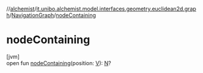 //[alchemist](../../../index.md)/[it.unibo.alchemist.model.interfaces.geometry.euclidean2d.graph](../index.md)/[NavigationGraph](index.md)/[nodeContaining](node-containing.md)

# nodeContaining

[jvm]\
open fun [nodeContaining](node-containing.md)(position: [V](index.md)): [N](index.md)?
